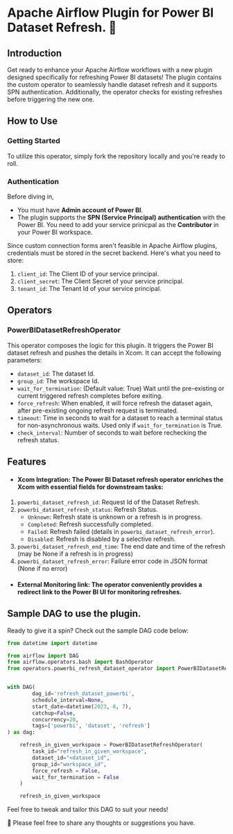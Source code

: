 # Apache Airflow Plugin for Power BI Dataset Refresh. 🚀

## Introduction
Get ready to enhance your Apache Airflow workflows with a new plugin designed specifically for refreshing Power BI datasets! The plugin contains the custom operator to seamlessly handle dataset refresh and it supports SPN authentication. Additionally, the operator checks for existing refreshes before triggering the new one.

## How to Use
### Getting Started
To utilize this operator, simply fork the repository locally and you're ready to roll.

### Authentication
Before diving in,
* You must have <strong>Admin account of Power BI</strong>.
* The plugin supports the <strong>SPN (Service Principal) authentication</strong> with the Power BI. You need to add your service prinicpal as the <strong>Contributor</strong> in your Power BI workspace.

Since custom connection forms aren't feasible in Apache Airflow plugins, credentials must be stored in the secret backend. Here's what you need to store:
1. `client_id`: The Client ID of your service principal.
2. `client_secret`: The Client Secret of your service principal.
3. `tenant_id`: The Tenant Id of your service principal.

## Operators
### PowerBIDatasetRefreshOperator
This operator composes the logic for this plugin. It triggers the Power BI dataset refresh and pushes the details in Xcom. It can accept the following parameters:

* `dataset_id`: The dataset Id.
* `group_id`: The workspace Id.
* `wait_for_termination`: (Default value: True) Wait until the pre-existing or current triggered refresh completes before exiting.
* `force_refresh`: When enabled, it will force refresh the dataset again, after pre-existing ongoing refresh request is terminated.
* `timeout`: Time in seconds to wait for a dataset to reach a terminal status for non-asynchronous waits. Used only if ``wait_for_termination`` is True.
* `check_interval`: Number of seconds to wait before rechecking the refresh status.

## Features
* #### Xcom Integration: The Power BI Dataset refresh operator enriches the Xcom with essential fields for downstream tasks:
1. `powerbi_dataset_refresh_id`: Request Id of the Dataset Refresh.
2. `powerbi_dataset_refresh_status`: Refresh Status.
    * `Unknown`: Refresh state is unknown or a refresh is in progress.
    * `Completed`: Refresh successfully completed.
    * `Failed`: Refresh failed (details in `powerbi_dataset_refresh_error`).
    * `Disabled`: Refresh is disabled by a selective refresh.
3. `powerbi_dataset_refresh_end_time`: The end date and time of the refresh (may be None if a refresh is in progress)
4. `powerbi_dataset_refresh_error`: Failure error code in JSON format (None if no error)

* #### External Monitoring link: The operator conveniently provides a redirect link to the Power BI UI for monitoring refreshes.

## Sample DAG to use the plugin.

Ready to give it a spin? Check out the sample DAG code below:

```python
from datetime import datetime

from airflow import DAG
from airflow.operators.bash import BashOperator
from operators.powerbi_refresh_dataset_operator import PowerBIDatasetRefreshOperator


with DAG(
        dag_id='refresh_dataset_powerbi',
        schedule_interval=None,
        start_date=datetime(2023, 8, 7),
        catchup=False,
        concurrency=20,
        tags=['powerbi', 'dataset', 'refresh']
) as dag:

    refresh_in_given_workspace = PowerBIDatasetRefreshOperator(
        task_id="refresh_in_given_workspace",
        dataset_id="<dataset_id",
        group_id="workspace_id",
        force_refresh = False,
        wait_for_termination = False
    )

    refresh_in_given_workspace

```
Feel free to tweak and tailor this DAG to suit your needs!

🌟 Please feel free to share any thoughts or suggestions you have.